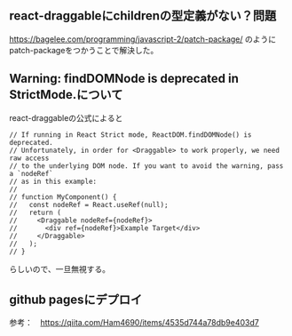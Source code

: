## react-draggableにchildrenの型定義がない？問題

https://bagelee.com/programming/javascript-2/patch-package/ のようにpatch-packageをつかうことで解決した。

## Warning: findDOMNode is deprecated in StrictMode.について

react-draggableの公式によると

```
// If running in React Strict mode, ReactDOM.findDOMNode() is deprecated.
// Unfortunately, in order for <Draggable> to work properly, we need raw access
// to the underlying DOM node. If you want to avoid the warning, pass a `nodeRef`
// as in this example:
//
// function MyComponent() {
//   const nodeRef = React.useRef(null);
//   return (
//     <Draggable nodeRef={nodeRef}>
//       <div ref={nodeRef}>Example Target</div>
//     </Draggable>
//   );
// }
```

らしいので、一旦無視する。

## github pagesにデプロイ

参考：　https://qiita.com/Ham4690/items/4535d744a78db9e403d7

